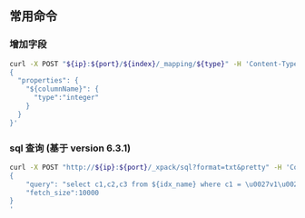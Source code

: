 ## 常用命令
### 增加字段
```Bash
curl -X POST "${ip}:${port}/${index}/_mapping/${type}" -H 'Content-Type: application/json' -d'
{
  "properties": {
    "${columnName}": { 
      "type":"integer"
    }
  }
}'
```
### sql 查询 (基于 version 6.3.1)
```Bash
curl -X POST "http://${ip}:${port}/_xpack/sql?format=txt&pretty" -H 'Content-Type: application/json' -d'
{
    "query": "select c1,c2,c3 from ${idx_name} where c1 = \u0027v1\u0027",
    "fetch_size":10000
}
'
```